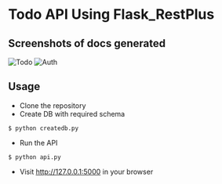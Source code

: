 # Todo API Using Flask_RestPlus
## Screenshots of docs generated
![Todo](../blob/master/docs/static/Screnshot1.png?raw=true)
![Auth](../blob/master/docs/static/Screnshot2.png?raw=true)

## Usage
* Clone the repository
* Create DB with required schema
```
$ python createdb.py
```
* Run the API
```
$ python api.py
```
* Visit http://127.0.0.1:5000 in your browser